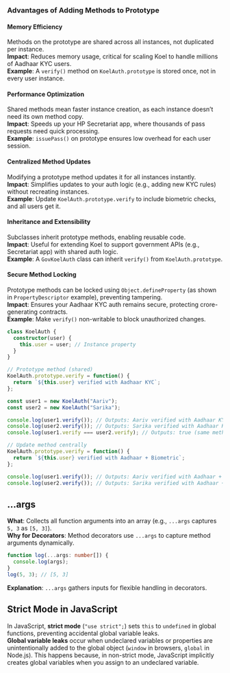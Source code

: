 
### Advantages of Adding Methods to Prototype
#### Memory Efficiency
Methods on the prototype are shared across all instances, not duplicated per instance.  
**Impact**: Reduces memory usage, critical for scaling Koel to handle millions of Aadhaar KYC users.  
**Example**: A `verify()` method on `KoelAuth.prototype` is stored once, not in every user instance.

#### Performance Optimization
Shared methods mean faster instance creation, as each instance doesn’t need its own method copy.  
**Impact**: Speeds up your HP Secretariat app, where thousands of pass requests need quick processing.  
**Example**: `issuePass()` on prototype ensures low overhead for each user session.

#### Centralized Method Updates
Modifying a prototype method updates it for all instances instantly.  
**Impact**: Simplifies updates to your auth logic (e.g., adding new KYC rules) without recreating instances.  
**Example**: Update `KoelAuth.prototype.verify` to include biometric checks, and all users get it.

#### Inheritance and Extensibility
Subclasses inherit prototype methods, enabling reusable code.  
**Impact**: Useful for extending Koel to support government APIs (e.g., Secretariat app) with shared auth logic.  
**Example**: A `GovKoelAuth` class can inherit `verify()` from `KoelAuth.prototype`.

#### Secure Method Locking
Prototype methods can be locked using `Object.defineProperty` (as shown in `PropertyDescriptor` example), preventing tampering.  
**Impact**: Ensures your Aadhaar KYC auth remains secure, protecting crore-generating contracts.  
**Example**: Make `verify()` non-writable to block unauthorized changes.

```typescript
class KoelAuth {
  constructor(user) {
    this.user = user; // Instance property
  }
}

// Prototype method (shared)
KoelAuth.prototype.verify = function() {
  return `${this.user} verified with Aadhaar KYC`;
};

const user1 = new KoelAuth("Aariv");
const user2 = new KoelAuth("Sarika");

console.log(user1.verify()); // Outputs: Aariv verified with Aadhaar KYC
console.log(user2.verify()); // Outputs: Sarika verified with Aadhaar KYC
console.log(user1.verify === user2.verify); // Outputs: true (same method, saves memory)

// Update method centrally
KoelAuth.prototype.verify = function() {
  return `${this.user} verified with Aadhaar + Biometric`;
};

console.log(user1.verify()); // Outputs: Aariv verified with Aadhaar + Biometric
console.log(user2.verify()); // Outputs: Sarika verified with Aadhaar + Biometric
```

## ...args
**What**: Collects all function arguments into an array (e.g., `...args` captures `5, 3` as `[5, 3]`).  
**Why for Decorators**: Method decorators use `...args` to capture method arguments dynamically.  
```typescript
function log(...args: number[]) {
  console.log(args);
}
log(5, 3); // [5, 3]
```
**Explanation**: `...args` gathers inputs for flexible handling in decorators.

## Strict Mode in JavaScript
In JavaScript, **strict mode** (`"use strict";`) sets `this` to `undefined` in global functions, preventing accidental global variable leaks.  
**Global variable leaks** occur when undeclared variables or properties are unintentionally added to the global object (`window` in browsers, `global` in Node.js). This happens because, in non-strict mode, JavaScript implicitly creates global variables when you assign to an undeclared variable.

#